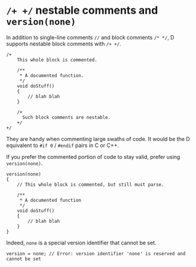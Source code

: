 `/+ +/` nestable comments and `version(none)`
=============================================

In addition to single-line comments `//` and block comments `/* */`, D supports nestable block comments with `/+ +/`.

```
/+
    This whole block is commented.

    /**
     * A documented function.
     */
    void doStuff()
    {
        // blah blah
    }

    /+
      Such block comments are nestable.
    +/
+/

```


They are handy when commenting large swaths of code. It would be the D equivalent to `#if 0` / `#endif` pairs in C or C++.


If you prefer the commented portion of code to stay valid, prefer using `version(none)`.

```
version(none)
{
    // This whole block is commented, but still must parse.

    /**
     * A documented function
     */
    void doStuff()
    {
        // blah blah
    }
}

```

Indeed, `none` is a special version identifier that cannot be set.

```
version = none; // Error: version identifier 'none' is reserved and cannot be set
```
